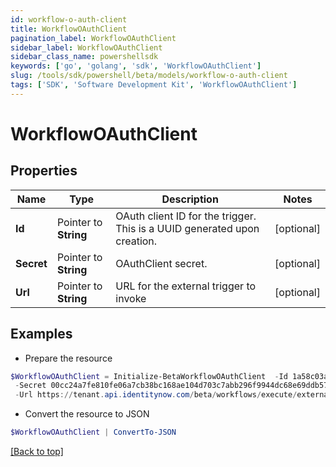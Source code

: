 ```yaml
---
id: workflow-o-auth-client
title: WorkflowOAuthClient
pagination_label: WorkflowOAuthClient
sidebar_label: WorkflowOAuthClient
sidebar_class_name: powershellsdk
keywords: ['go', 'golang', 'sdk', 'WorkflowOAuthClient'] 
slug: /tools/sdk/powershell/beta/models/workflow-o-auth-client
tags: ['SDK', 'Software Development Kit', 'WorkflowOAuthClient']
---
```



# WorkflowOAuthClient

## Properties

Name | Type | Description | Notes
------------ | ------------- | ------------- | -------------
**Id** |  Pointer to **String** | OAuth client ID for the trigger. This is a UUID generated upon creation. | [optional] 
**Secret** |  Pointer to **String** | OAuthClient secret. | [optional] 
**Url** |  Pointer to **String** | URL for the external trigger to invoke | [optional] 

## Examples

- Prepare the resource
```powershell
$WorkflowOAuthClient = Initialize-BetaWorkflowOAuthClient  -Id 1a58c03a6bf64dc2876f6988c6e2c7b7 `
 -Secret 00cc24a7fe810fe06a7cb38bc168ae104d703c7abb296f9944dc68e69ddb578b `
 -Url https://tenant.api.identitynow.com/beta/workflows/execute/external/c17bea3a-574d-453c-9e04-4365fbf5af0b
```

- Convert the resource to JSON
```powershell
$WorkflowOAuthClient | ConvertTo-JSON
```


[[Back to top]](#) 


